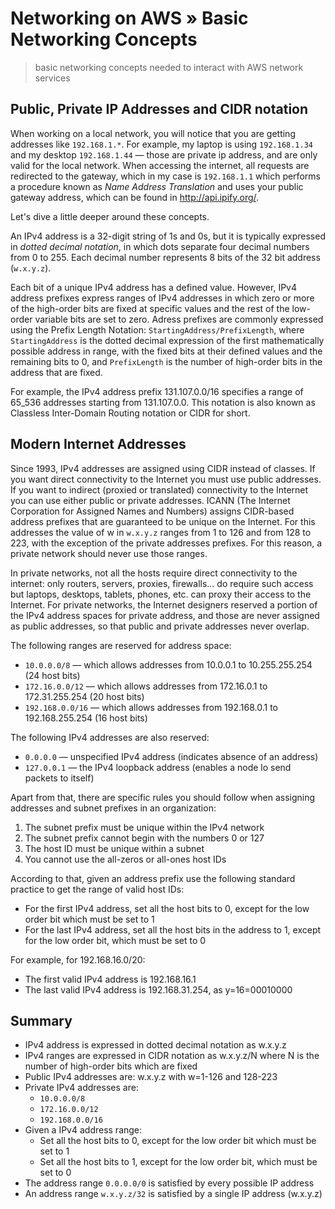 # Networking on AWS &raquo; Basic Networking Concepts
> basic networking concepts needed to interact with AWS network services

## Public, Private IP Addresses and CIDR notation
When working on a local network, you will notice that you are getting addresses like `192.168.1.*`. For example, my laptop is using `192.168.1.34` and my desktop `192.168.1.44` &mdash; those are private ip address, and are only valid for the local network. When accessing the internet, all requests are redirected to the gateway, which in my case is `192.168.1.1` which performs a procedure known as *Name Address Translation* and uses your public gateway address, which can be found in http://api.ipify.org/.

Let's dive a little deeper around these concepts.

An IPv4 address is a 32-digit string of 1s and 0s, but it is typically expressed in *dotted decimal notation*, in which dots separate four decimal numbers from 0 to 255. Each decimal number represents 8 bits of the 32 bit address (`w.x.y.z`).

Each bit of a unique IPv4 address has a defined value. However, IPv4 address prefixes express ranges of IPv4 addresses in which zero or more of the high-order bits are fixed at specific values and the rest of the low-order variable bits are set to zero. Adress prefixes are commonly expressed using the Prefix Length Notation: `StartingAddress/PrefixLength`, where `StartingAddress` is the dotted decimal expression of the first mathematically possible address in range, with the fixed bits at their defined values and the remaining bits to 0, and `PrefixLength` is the number of high-order bits in the address that are fixed.

For example, the IPv4 address prefix 131.107.0.0/16 specifies a range of 65_536 addresses starting from 131.107.0.0. This notation is also known as Classless Inter-Domain Routing notation or CIDR for short.

## Modern Internet Addresses
Since 1993, IPv4 addresses are assigned using CIDR instead of classes.
If you want direct connectivity to the Internet you must use public addresses. If you want to indirect (proxied or translated) connectivity to the Internet you can use either public or private addresses.
ICANN (The Internet Corporation for Assigned Names and Numbers) assigns CIDR-based address prefixes that are guaranteed to be unique on the Internet. For this addresses the value of w in `w.x.y.z` ranges from 1 to 126 and from 128 to 223, with the exception of the private addresses prefixes.
For this reason, a private network should never use those ranges.

In private networks, not all the hosts require direct connectivity to the internet: only routers, servers, proxies, firewalls... do require such access but laptops, desktops, tablets, phones, etc. can proxy their access to the Internet.
For private networks, the Internet designers reserved a portion of the IPv4 address spaces for private address, and those are never assigned as public addresses, so that public and private addresses never overlap.

The following ranges are reserved for address space:
+ `10.0.0.0/8` &mdash; which allows addresses from 10.0.0.1 to 10.255.255.254 (24 host bits)
+ `172.16.0.0/12` &mdash; which allows addresses from 172.16.0.1 to 172.31.255.254 (20 host bits)
+ `192.168.0.0/16` &mdash; which allows addresses from 192.168.0.1 to 192.168.255.254 (16 host bits)

The following IPv4 addresses are also reserved:
+ `0.0.0.0` &mdash; unspecified IPv4 address (indicates absence of an address)
+ `127.0.0.1` &mdash; the IPv4 loopback address (enables a node lo send packets to itself)

Apart from that, there are specific rules you should follow when assigning addresses and subnet prefixes in an organization:
1. The subnet prefix must be unique within the IPv4 network
2. The subnet prefix cannot begin with the numbers 0 or 127
3. The host ID must be unique within a subnet
4. You cannot use the all-zeros or all-ones host IDs

According to that, given an address prefix use the following standard practice to get the range of valid host IDs:
+ For the first IPv4 address, set all the host bits to 0, except for the low order bit which must be set to 1
+ For the last IPv4 address, set all the host bits in the address to 1, except for the low order bit, which must be set to 0

For example, for 192.168.16.0/20:
+ The first valid IPv4 address is 192.168.16.1
+ The last valid IPv4 address is 192.168.31.254, as y=16=00010000

## Summary
+ IPv4 address is expressed in dotted decimal notation as w.x.y.z
+ IPv4 ranges are expressed in CIDR notation as w.x.y.z/N where N is the number of high-order bits which are fixed
+ Public IPv4 addresses are: w.x.y.z with w=1-126 and 128-223
+ Private IPv4 addresses are:
  + `10.0.0.0/8`
  + `172.16.0.0/12`
  + `192.168.0.0/16`
+ Given a IPv4 address range:
  + Set all the host bits to 0, except for the low order bit which must be set to 1
  + Set all the host bits to 1, except for the low order bit, which must be set to 0
+ The address range `0.0.0.0/0` is satisfied by every possible IP address
+ An address range `w.x.y.z/32` is satisfied by a single IP address (w.x.y.z)
